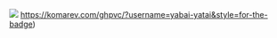 ![](https://komarev.com/ghpvc/?username=yabai-yatai&label=HEAVEN+ASCENSIONS) https://komarev.com/ghpvc/?username=yabai-yatai&style=for-the-badge)
